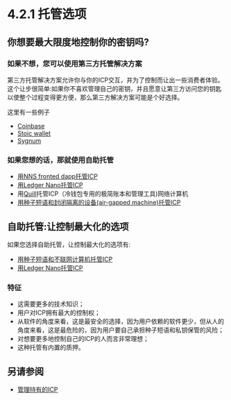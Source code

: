 # 4.2.1 托管选项
## 你想要最大限度地控制你的密钥吗?
### 如果不想，您可以使用第三方托管解决方案  
第三方托管解决方案允许你与你的ICP交互，并为了控制而让出一些消费者体验。这个让步很简单:如果你不喜欢管理自己的密钥，并且愿意让第三方访问您的钥匙以使整个过程变得更方便，那么第三方解决方案可能是个好选择。  

这里有一些例子  
* [Coinbase](https://www.coinbase.com/)
* [Stoic wallet](https://www.stoicwallet.com/)
* [Sygnum](https://www.sygnum.com/)


### 如果您想的话，那就使用自助托管
* [用NNS fronted dapp托管ICP](https://wiki.internetcomputer.org/wiki/ICP_Custody_with_NNS_frontend_dapp)
* [用Ledger Nano托管ICP](https://wiki.internetcomputer.org/wiki/ICP_custody_with_Ledger_Nano)
* 用[Quill](https://github.com/dfinity/quill)托管ICP（冷钱包专用的极简账本和管理工具)网络计算机
* [用种子短语和封闭隔离的设备(air-gapped machine)托管ICP](https://wiki.internetcomputer.org/wiki/ICP_custody_with_seed_phrase_and_air-gapped_machine)

## 自助托管:让控制最大化的选项

如果您选择自助托管，让控制最大化的选项有:
* [用种子短语和不联网计算机托管ICP](https://wiki.internetcomputer.org/wiki/ICP_custody_with_seed_phrase_and_air-gapped_machine)
* [用Ledger Nano托管ICP](https://wiki.internetcomputer.org/wiki/ICP_custody_with_Ledger_Nano)

### 特征
*   这需要更多的技术知识；
*   用户对ICP拥有最大的控制权；
*   从软件的角度来看，这是最安全的选择，因为用户依赖的软件更少，但从人的角度来看，这是最危险的，因为用户要自己承担种子短语和私钥保管的风险；
*   对想要更多地控制自己的ICP的人而言非常理想；
*   这种托管有内置的质押。

## 另请参阅
* [管理持有的ICP](管理持有的ICP.md)
